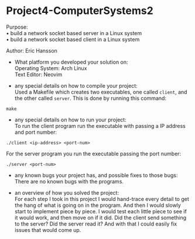 # Project4-ComputerSystems2
Purpose: <br>
• build a network socket based server in a Linux system <br>
• build a network socket based client in a Linux system

Author: Eric Hansson

- What platform you developed your solution on: <br>
Operating System: Arch Linux <br>
Text Editor: Neovim

- any special details on how to compile your project: <br>
Used a Makefile which creates two executables, one called `client`, and the other called `server`. This is done by running this command:
```
make
```
- any special details on how to run your project: <br>
To run the client program run the executable with passing a IP address and port number:
```
./client <ip-address> <port-num>
```
For the server program you run the executable passing the port number:
```
./server <port-num>
```
- any known bugs your project has, and possible fixes to those bugs: <br>
There are no known bugs with the programs.

- an overview of how you solved the project: <br>
For each step I took in this project I would hand-trace every detail to get the hang of what is going on in the program. And then I would slowly start to 
implement piece by piece. I would test each little piece to see if it would work, and then move on if it did.
Did the client send something to the server? Did the server read it? And with that I could easily fix issues that would come up.
